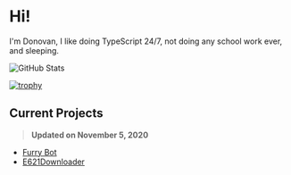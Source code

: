 # Hi!
I'm Donovan, I like doing TypeScript 24/7, not doing any school work ever, and sleeping.

<!-- Credit: https://github.com/anuraghazra/github-readme-stats -->
![GitHub Stats](https://github-readme-stats.vercel.app/api?username=DonovanDMC&count_private=true&show_icons=true&theme=dracula)

[![trophy](https://github-profile-trophy.vercel.app/?username=DonovanDMC&theme=onedark)](https://github.com/ryo-ma/github-profile-trophy)

## Current Projects
> **Updated on November 5, 2020**

- [Furry Bot](https://furry.bot)
- [E621Downloader](https://github.com/DonovanDMC/E621Downloader)
